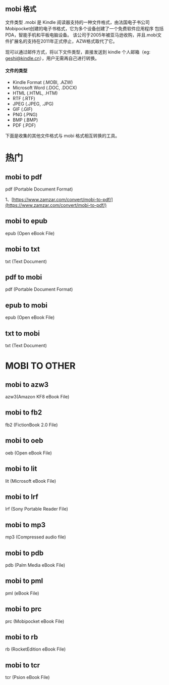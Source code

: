 ## mobi 格式
文件类型 .mobi 是 Kindle 阅读器支持的一种文件格式，由法国电子书公司Mobipocket创建的电子书格式，它为多个设备创建了一个免费软件应用程序 包括PDA，智能手机和平板电脑设备。 该公司于2005年被亚马逊收购，并且.mobi文件扩展名的支持在2011年正式停止，AZW格式取代了它。

现可以通过邮件方式，将以下文件类型，直接发送到 kindle 个人邮箱（eg: geshi@kindle.cn），用户无需再自己进行转换。

#### 文件的类型
+ Kindle Format (.MOBI, .AZW)
+ Microsoft Word (.DOC, .DOCX)
+ HTML (.HTML, .HTM)
+ RTF (.RTF)
+ JPEG (.JPEG, .JPG)
+ GIF (.GIF)
+ PNG (.PNG)
+ BMP (.BMP)
+ PDF (.PDF)

下面是收集的其他文件格式与 mobi 格式相互转换的工具。

# 热门
## mobi to pdf
pdf (Portable Document Format)

1、[https://www.zamzar.com/convert/mobi-to-pdf/](https://www.zamzar.com/convert/mobi-to-pdf/)

## mobi to epub
epub (Open eBook File)

## mobi to txt
txt (Text Document)

## pdf to mobi
pdf (Portable Document Format)

## epub to mobi
epub (Open eBook File)

## txt to mobi
txt (Text Document)

# MOBI TO OTHER
## mobi to azw3 
azw3(Amazon KF8 eBook File)

## mobi to fb2
fb2 (FictionBook 2.0 File)

## mobi to oeb
oeb (Open eBook File)

## mobi to lit
lit (Microsoft eBook File)

## mobi to lrf
lrf (Sony Portable Reader File)

## mobi to mp3 
mp3 (Compressed audio file)

## mobi to pdb
pdb (Palm Media eBook File)

## mobi to pml
pml (eBook File)

## mobi to prc
prc (Mobipocket eBook File)

## mobi to rb
rb (RocketEdition eBook File)

## mobi to tcr
tcr (Psion eBook File)



